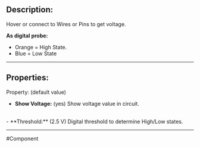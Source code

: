 ## Description:

Hover or connect to Wires or Pins to get voltage.

**As digital probe:**
- Orange = High State.
- Blue = Low State

---

## Properties:
Property: (default value)

- **Show Voltage:** (yes)
   Show voltage value in circuit.
<br>
- **Threshold:** (2.5 V)
   Digital threshold to determine High/Low states.

---

#Component
